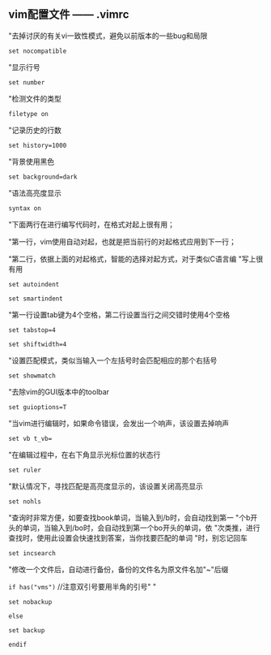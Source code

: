 ## vim配置文件 —— .vimrc

"去掉讨厌的有关vi一致性模式，避免以前版本的一些bug和局限

``set nocompatible``

"显示行号

``set number``

"检测文件的类型

``filetype on ``

"记录历史的行数

``set history=1000 ``

"背景使用黑色

``set background=dark`` 

"语法高亮度显示

``syntax on ``

"下面两行在进行编写代码时，在格式对起上很有用；

"第一行，vim使用自动对起，也就是把当前行的对起格式应用到下一行；

"第二行，依据上面的对起格式，智能的选择对起方式，对于类似C语言编
"写上很有用

``set autoindent``

``set smartindent``

"第一行设置tab键为4个空格，第二行设置当行之间交错时使用4个空格

``set tabstop=4``

``set shiftwidth=4``

"设置匹配模式，类似当输入一个左括号时会匹配相应的那个右括号

``set showmatch``

"去除vim的GUI版本中的toolbar

``set guioptions=T``

"当vim进行编辑时，如果命令错误，会发出一个响声，该设置去掉响声

``set vb t_vb=``

"在编辑过程中，在右下角显示光标位置的状态行

``set ruler``

"默认情况下，寻找匹配是高亮度显示的，该设置关闭高亮显示

``set nohls``

"查询时非常方便，如要查找book单词，当输入到/b时，会自动找到第一
"个b开头的单词，当输入到/bo时，会自动找到第一个bo开头的单词，依
"次类推，进行查找时，使用此设置会快速找到答案，当你找要匹配的单词
"时，别忘记回车

``set incsearch``

"修改一个文件后，自动进行备份，备份的文件名为原文件名加"~"后缀

``if has("vms")`` //注意双引号要用半角的引号" "

``set nobackup``

``else``

``set backup``

``endif``